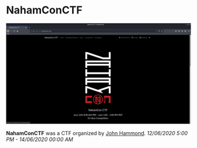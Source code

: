 # NahamConCTF

![naham](naham.png)

**NahamConCTF** was a CTF organized by [John Hammond](https://www.youtube.com/user/RootOfTheNull). *12/06/2020 5:00 PM - 14/06/2020 00:00 AM*
